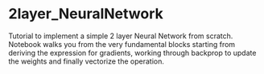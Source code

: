 # 2layer_NeuralNetwork
Tutorial to implement a simple 2 layer Neural Network from scratch. Notebook walks you from the very fundamental blocks starting from deriving the expression for gradients, working through backprop to update the weights and finally vectorize the operation.
